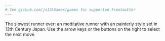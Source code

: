 ```yaml
---
# See github.com/js13kGames/games for supported frontmatter
---
```

The slowest runner ever: an meditative runner with an painterly style set in 13th Century Japan. Use the arrow keys or the buttons on the right to select the next move.